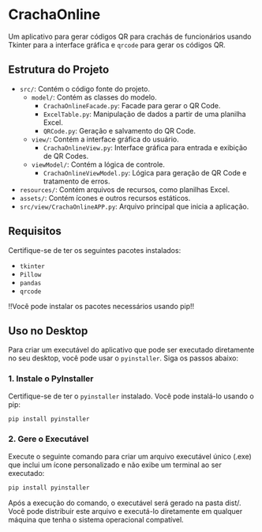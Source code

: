 # CrachaOnline

Um aplicativo para gerar códigos QR para crachás de funcionários usando Tkinter para a interface gráfica e `qrcode` para gerar os códigos QR.

## Estrutura do Projeto

- `src/`: Contém o código fonte do projeto.
  - `model/`: Contém as classes do modelo.
    - `CrachaOnlineFacade.py`: Facade para gerar o QR Code.
    - `ExcelTable.py`: Manipulação de dados a partir de uma planilha Excel.
    - `QRCode.py`: Geração e salvamento do QR Code.
  - `view/`: Contém a interface gráfica do usuário.
    - `CrachaOnlineView.py`: Interface gráfica para entrada e exibição de QR Codes.
  - `viewModel/`: Contém a lógica de controle.
    - `CrachaOnlineViewModel.py`: Lógica para geração de QR Code e tratamento de erros.
- `resources/`: Contém arquivos de recursos, como planilhas Excel.
- `assets/`: Contém ícones e outros recursos estáticos.
- `src/view/CrachaOnlineAPP.py`: Arquivo principal que inicia a aplicação.

## Requisitos

Certifique-se de ter os seguintes pacotes instalados:

- `tkinter`
- `Pillow`
- `pandas`
- `qrcode`

!!Você pode instalar os pacotes necessários usando pip!!

## Uso no Desktop

Para criar um executável do aplicativo que pode ser executado diretamente no seu desktop, você pode usar o `pyinstaller`. Siga os passos abaixo:

### 1. Instale o PyInstaller

Certifique-se de ter o `pyinstaller` instalado. Você pode instalá-lo usando o pip:

```bash
pip install pyinstaller
```

### 2. Gere o Executável

Execute o seguinte comando para criar um arquivo executável único (.exe) que inclui um ícone personalizado e não exibe um terminal ao ser executado:

```bash
pip install pyinstaller
```

Após a execução do comando, o executável será gerado na pasta dist/. Você pode distribuir este arquivo e executá-lo diretamente em qualquer máquina que tenha o sistema operacional compatível.
